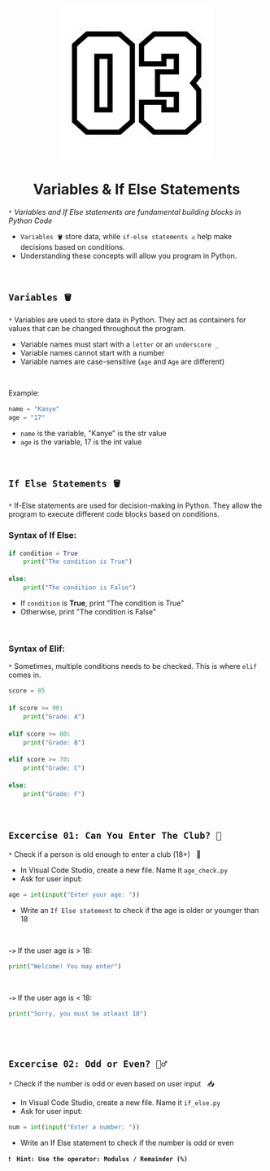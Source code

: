 <div align="center">
    <img src="https://github.com/viethaa/intro-to-python/blob/72f9af9d96c6eb96629931d3e51eb3694cffedc9/assets/03" alt="02" width="300">
    <h1>Variables & If Else Statements</h1>
</div>

`*` *Variables and If Else statements are fundamental building blocks in Python Code*

- `Variables 🪣` store data, while `if-else statements ⚖️` help make decisions based on conditions.
- Understanding these concepts will allow you program in Python.

<br>

## ```Variables 🪣```

`*` Variables are used to store data in Python. They act as containers for values that can be changed throughout the program.

- Variable names must start with a `letter` or an `underscore _`
- Variable names cannot start with a number
- Variable names are case-sensitive (`age` and `Age` are different)

<br>

Example:
```python
name = "Kanye"  
age = "17"   
```
- `name` is the variable, "Kanye" is the str value
- `age` is the variable, 17 is the int value

<br>

## ```If Else Statements 🪣```
`*` If-Else statements are used for decision-making in Python. They allow the program to execute different code blocks based on conditions.

### Syntax of If Else:
```python
if condition = True                  
    print("The condition is True")     

else:                             
    print("The condition is False")    
```

- If `condition` is **True**, print "The condition is True"
- Otherwise, print "The condition is False"

<br>

### Syntax of Elif:
`*` Sometimes, multiple conditions needs to be checked. This is where `elif` comes in.

```python
score = 85

if score >= 90:
    print("Grade: A")

elif score >= 80:
    print("Grade: B")

elif score >= 70:
    print("Grade: C")

else:
    print("Grade: F")   
```

<br>

## ```Excercise 01: Can You Enter The Club? 🎉```

`*` Check if a person is old enough to enter a club (18+) &nbsp; 🔞

- In Visual Code Studio, create a new file. Name it `age_check.py`
- Ask for user input:
```python
age = int(input("Enter your age: ")) 
```
- Write an `If Else statement` to check if the age is older or younger than 18
  
<br>

**`->`** If the user age is > 18:
```python
print("Welcome! You may enter")
```

<br>

**`->`** If the user age is < 18:
```python
print("Sorry, you must be atleast 18")
```

<br>
<br>

## ```Excercise 02: Odd or Even? 🏋️‍♂️```

`*` Check if the number is odd or even based on user input &nbsp; 📥

- In Visual Code Studio, create a new file. Name it `if_else.py`
- Ask for user input:
```python
num = int(input("Enter a number: "))  
```
- Write an If Else statement to check if the number is odd or even

`❗` &nbsp; **`Hint: Use the operator: Modulus / Remainder (%)`**
